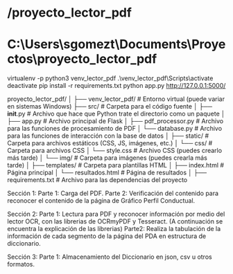 
# /proyecto_lector_pdf

# C:\Users\sgomezt\Documents\Proyectos\proyecto_lector_pdf

virtualenv -p python3 venv_lector_pdf
.\venv_lector_pdf\Scripts\activate
deactivate
pip install -r requirements.txt
python app.py
http://127.0.0.1:5000/

proyecto_lector_pdf/
│
├── venv_lector_pdf/        # Entorno virtual (puede variar en sistemas Windows)
├── src/                    # Carpeta para el código fuente
│   ├── __init__.py         # Archivo que hace que Python trate el directorio como un paquete
│   ├── app.py              # Archivo principal de Flask
│   ├── pdf_processor.py    # Archivo para las funciones de procesamiento de PDF
│   └── database.py         # Archivo para las funciones de interacción con la base de datos
│
├── static/                 # Carpeta para archivos estáticos (CSS, JS, imágenes, etc.)
│   └── css/                # Carpeta para archivos CSS
│       └── style.css       # Archivo CSS (puedes crearlo más tarde)
│   └── img/                # Carpeta para imágenes (puedes crearla más tarde)
│
├── templates/              # Carpeta para plantillas HTML
│   ├── index.html          # Página principal
│   └── resultados.html     # Página de resultados
│
├── requirements.txt        # Archivo para las dependencias del proyecto


Sección 1:
Parte 1: Carga del PDF.
Parte 2: Verificación del contenido para reconocer el contenido de la página de Gráfico Perfil Conductual.

Sección 2:
Parte 1: Lectura para PDF y reconocer información por medio del lector OCR, con las librerias de OCRmyPDF y Tesseract. (A continuación se encuentra la explicación de las librerias)
Parte2: Realiza la tabulación de la información de cada segmento de la página del PDA en estructura de diccionario.

Sección 3:
Parte 1: Almacenamiento del Diccionario en json, csv u otros formatos.
